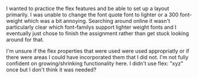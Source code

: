 I wanted to practice the flex features and be able to set up a layout primarily. I was unable to change the font quote font to lighter or a 300 font-weight which was a bit annoying. Searching around online it wasn't particularly clear which font-familys support lighter weight fonts and I eventually just chose to finish the assignment rather than get stuck looking around for that. 

I'm unsure if the flex properties that were used were used appropriatly or if there were areas I could have incorporated them that I did not. I'm not fully confident on growing/shrinking functionality here. I didn't use flex: "xyz" once but I don't think it was needed? 